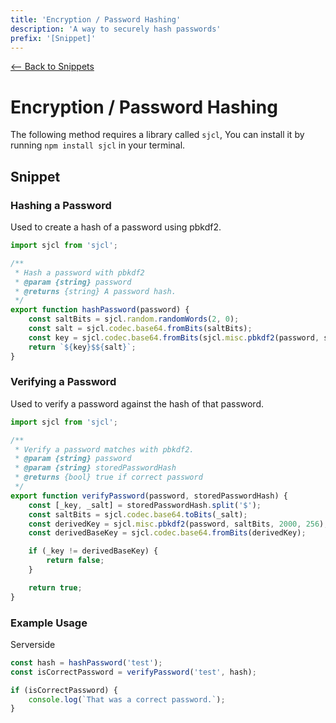 ```yaml
---
title: 'Encryption / Password Hashing'
description: 'A way to securely hash passwords'
prefix: '[Snippet]'
---
```


[<-- Back to Snippets](./README.md)

# Encryption / Password Hashing

The following method requires a library called `sjcl`, You can install it by running `npm install sjcl` in your terminal.

## Snippet

### Hashing a Password

Used to create a hash of a password using pbkdf2.

```js
import sjcl from 'sjcl';

/**
 * Hash a password with pbkdf2
 * @param {string} password
 * @returns {string} A password hash.
 */
export function hashPassword(password) {
    const saltBits = sjcl.random.randomWords(2, 0);
    const salt = sjcl.codec.base64.fromBits(saltBits);
    const key = sjcl.codec.base64.fromBits(sjcl.misc.pbkdf2(password, saltBits, 2000, 256));
    return `${key}$${salt}`;
}
```

### Verifying a Password

Used to verify a password against the hash of that password.

```js
import sjcl from 'sjcl';

/**
 * Verify a password matches with pbkdf2.
 * @param {string} password
 * @param {string} storedPasswordHash
 * @returns {bool} true if correct password
 */
export function verifyPassword(password, storedPasswordHash) {
    const [_key, _salt] = storedPasswordHash.split('$');
    const saltBits = sjcl.codec.base64.toBits(_salt);
    const derivedKey = sjcl.misc.pbkdf2(password, saltBits, 2000, 256);
    const derivedBaseKey = sjcl.codec.base64.fromBits(derivedKey);

    if (_key != derivedBaseKey) {
        return false;
    }

    return true;
}
```

### Example Usage

Serverside

```js
const hash = hashPassword('test');
const isCorrectPassword = verifyPassword('test', hash);

if (isCorrectPassword) {
    console.log(`That was a correct password.`);
}
```
